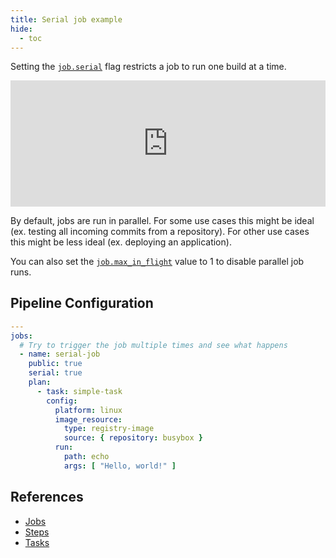 ```yaml
---
title: Serial job example
hide:
  - toc
---
```


Setting the [`job.serial`](https://concourse-ci.org/jobs.html#schema.job.serial) flag restricts a job to run one build
at a time.

<div>
  <div style="position:relative;padding-top:40%;">
    <iframe src="https://ci.concourse-ci.org/teams/examples/pipelines/serial-job" allowfullscreen
      style="position:absolute;top:0;left:0;width:100%;height:100%;border:0"></iframe>
  </div>
</div>

By default, jobs are run in parallel. For some use cases this might be ideal (ex. testing all incoming commits from a
repository). For other use cases this might be less ideal (ex. deploying an application).

You can also set the [`job.max_in_flight`](https://concourse-ci.org/jobs.html#schema.job.max_in_flight) value to 1 to
disable parallel job runs.

## Pipeline Configuration

```yaml linenums="1"
---
jobs:
  # Try to trigger the job multiple times and see what happens
  - name: serial-job
    public: true
    serial: true
    plan:
      - task: simple-task
        config:
          platform: linux
          image_resource:
            type: registry-image
            source: { repository: busybox }
          run:
            path: echo
            args: [ "Hello, world!" ]
```

## References

* [Jobs](https://concourse-ci.org/jobs.html)
* [Steps](https://concourse-ci.org/steps.html)
* [Tasks](https://concourse-ci.org/tasks.html)